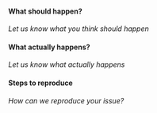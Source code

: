 #### What should happen?
_Let us know what you think should happen_

#### What actually  happens?
_Let us know what actually happens_

#### Steps to reproduce
_How can we reproduce your issue?_
